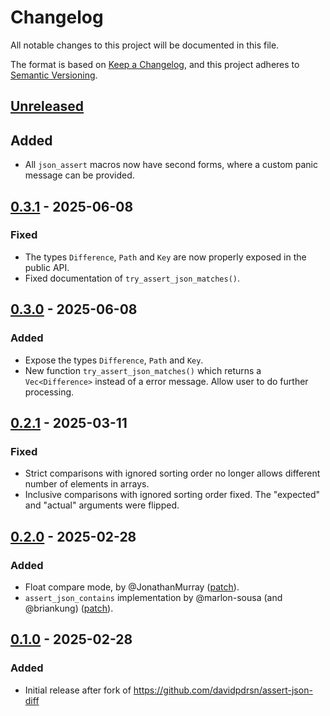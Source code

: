 # Changelog

All notable changes to this project will be documented in this file.

The format is based on [Keep a Changelog](https://keepachangelog.com/en/1.1.0/),
and this project adheres to [Semantic Versioning](https://semver.org/spec/v2.0.0.html).

## [Unreleased]

## Added

- All `json_assert` macros now have second forms, where a custom panic message
  can be provided.

## [0.3.1] - 2025-06-08

### Fixed

- The types `Difference`, `Path` and `Key` are now properly exposed in the
  public API.
- Fixed documentation of `try_assert_json_matches()`.

## [0.3.0] - 2025-06-08

### Added

- Expose the types `Difference`, `Path` and `Key`.
- New function `try_assert_json_matches()` which returns a `Vec<Difference>`
  instead of a error message. Allow user to do further processing.

## [0.2.1] - 2025-03-11

### Fixed

- Strict comparisons with ignored sorting order no longer allows different
  number of elements in arrays.
- Inclusive comparisons with ignored sorting order fixed. The "expected" and
  "actual" arguments were flipped.

## [0.2.0] - 2025-02-28

### Added

- Float compare mode, by @JonathanMurray
  ([patch](https://github.com/JonathanMurray/assert-json-diff/tree/379b3548c086867cf538ddb77407714a35ee63b1)).
- `assert_json_contains` implementation by @marlon-sousa (and @briankung)
  ([patch](https://github.com/briankung/assert-json-diff/tree/da9af96806e16860c15ff002cf813b021d3bdb8a)).

## [0.1.0] - 2025-02-28

### Added

- Initial release after fork of https://github.com/davidpdrsn/assert-json-diff

[unreleased]: https://github.com/hardselius/serde-json-assert/compare/v0.3.1...HEAD
[0.3.1]: https://github.com/hardselius/serde-json-assert/compare/v0.3.0...v0.3.1
[0.3.0]: https://github.com/hardselius/serde-json-assert/compare/v0.2.1...v0.3.0
[0.2.1]: https://github.com/hardselius/serde-json-assert/compare/v0.2.0...v0.2.1
[0.2.0]: https://github.com/hardselius/serde-json-assert/compare/v0.1.0...v0.2.0
[0.1.0]: https://github.com/hardselius/serde-json-assert/releases/tag/0.1.0

